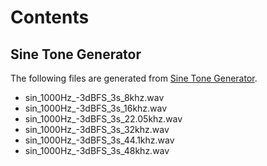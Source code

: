 # Contents

## Sine Tone Generator

The following files are generated from [Sine Tone Generator](https://www.audiocheck.net/audiofrequencysignalgenerator_sinetone.php).

* sin_1000Hz_-3dBFS_3s_8khz.wav
* sin_1000Hz_-3dBFS_3s_16khz.wav
* sin_1000Hz_-3dBFS_3s_22.05khz.wav
* sin_1000Hz_-3dBFS_3s_32khz.wav
* sin_1000Hz_-3dBFS_3s_44.1khz.wav
* sin_1000Hz_-3dBFS_3s_48khz.wav

